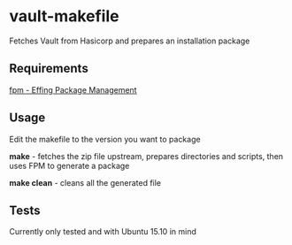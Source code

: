 # vault-makefile
Fetches Vault from Hasicorp and prepares an installation package

## Requirements
[fpm - Effing Package Management](https://github.com/jordansissel/fpm)

## Usage

Edit the makefile to the version you want to package

**make**       - fetches the zip file upstream, prepares directories and scripts, then uses FPM to generate a package

**make clean** - cleans all the generated file 

## Tests
Currently only tested and with Ubuntu 15.10 in mind
